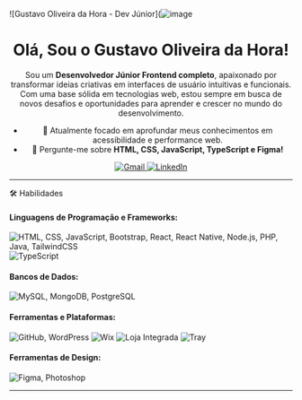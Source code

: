 ![Gustavo Oliveira da Hora - Dev Júnior](![image](https://github.com/user-attachments/assets/9e6b3f0a-69da-473c-9ed5-dab32947d835)

<div align="center">
  <h1>Olá, Sou o Gustavo Oliveira da Hora!</h1>

  <p>Sou um <b>Desenvolvedor Júnior Frontend completo</b>, apaixonado por transformar ideias criativas em interfaces de usuário intuitivas e funcionais. Com uma base sólida em tecnologias web, estou sempre em busca de novos desafios e oportunidades para aprender e crescer no mundo do desenvolvimento.</p>

  <ul>
    <li>🚀 Atualmente focado em aprofundar meus conhecimentos em acessibilidade e performance web.</li>
    <li>💬 Pergunte-me sobre <b>HTML, CSS, JavaScript, TypeScript e Figma!</b></li>
  </ul>

  <p>
    <a href="mailto:gustavooliveiradahora41@gmail.com">
      <img src="https://img.shields.io/badge/Gmail-D14836?style=for-the-badge&logo=gmail&logoColor=white" alt="Gmail">
    </a>
    <a href="https://www.linkedin.com/in/gustavo-oliveira-da-hora-86ba9721b/" target="_blank">
      <img src="https://img.shields.io/badge/LinkedIn-0077B5?style=for-the-badge&logo=linkedin&logoColor=white" alt="LinkedIn">
    </a>
    </p>

  <hr>

</div>

🛠️ Habilidades

#### Linguagens de Programação e Frameworks:

<p>
  <img src="https://skillicons.dev/icons?i=html,css,js,bootstrap,react,reactnative,nodejs,php,java,tailwind" alt="HTML, CSS, JavaScript, Bootstrap, React, React Native, Node.js, PHP, Java, TailwindCSS" />
  <img src="https://skillicons.dev/icons?i=ts" alt="TypeScript" />
</p>

#### Bancos de Dados:

<p>
  <img src="https://skillicons.dev/icons?i=mysql,mongodb,postgresql" alt="MySQL, MongoDB, PostgreSQL" />
</p>

#### Ferramentas e Plataformas:

<p>
  <img src="https://skillicons.dev/icons?i=github,wordpress" alt="GitHub, WordPress" />
  <img src="https://img.shields.io/badge/Wix-000000?style=for-the-badge&logo=wix&logoColor=white" alt="Wix">
  <img src="https://img.shields.io/badge/Loja%20Integrada-FF5F00?style=for-the-badge&logoColor=white" alt="Loja Integrada">
  <img src="https://img.shields.io/badge/Tray-FF0000?style=for-the-badge&logoColor=white" alt="Tray">
</p>

#### Ferramentas de Design:

<p>
  <img src="https://skillicons.dev/icons?i=figma,photoshop" alt="Figma, Photoshop" />
</p>

---

<div align="center">
  </div>
